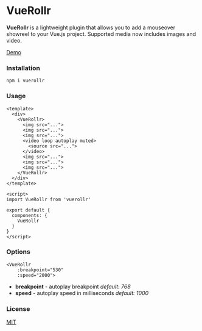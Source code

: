 # VueRollr

**VueRollr** is a lightweight plugin that allows you to add a mouseover showreel to your Vue.js project. Supported media now includes images and video.

[Demo](https://vuerollr.japick.io/)

### Installation

`npm i vuerollr`

### Usage

```vue
<template>
  <div>
    <VueRollr>
      <img src="...">
      <img src="...">
      <img src="...">
      <video loop autoplay muted>
        <source src="...">
      </video>
      <img src="...">
      <img src="...">
      <img src="...">
    </VueRollr>
  </div>
</template>

<script>
import VueRollr from 'vuerollr'

export default {
  components: {
    VueRollr
  }
}
</script>
```

### Options

```vue
<VueRollr
    :breakpoint="530"
    :speed="2000">
```

* **breakpoint** - autoplay breakpoint *default: 768*
* **speed** - autoplay speed in milliseconds *default: 1000*

### License

[MIT](https://github.com/japick/vuerollr/blob/master/LICENSE)
